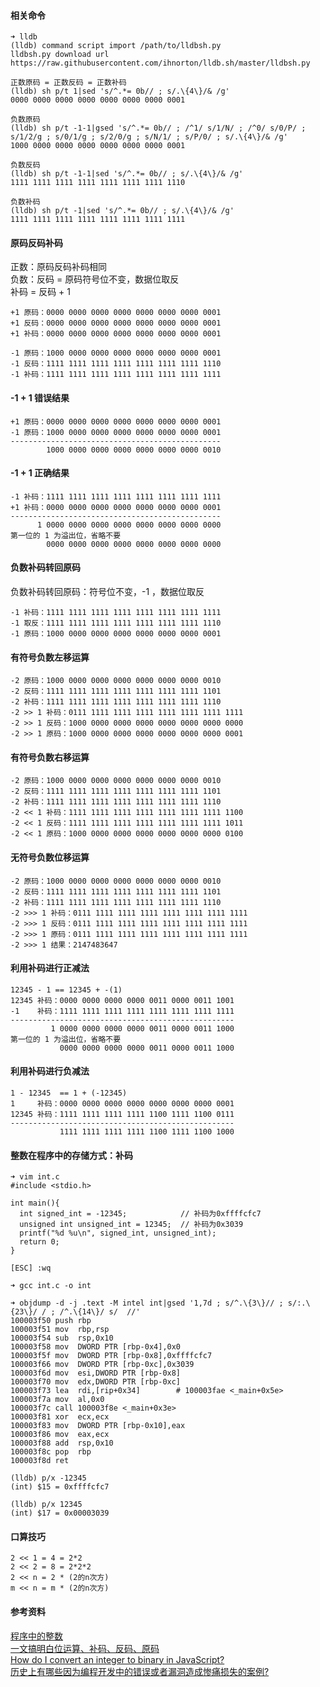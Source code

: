 #### 相关命令
```
➜ lldb
(lldb) command script import /path/to/lldbsh.py
lldbsh.py download url
https://raw.githubusercontent.com/ihnorton/lldb.sh/master/lldbsh.py

正数原码 = 正数反码 = 正数补码
(lldb) sh p/t 1|sed 's/^.*= 0b// ; s/.\{4\}/& /g'
0000 0000 0000 0000 0000 0000 0000 0001

负数原码
(lldb) sh p/t -1-1|gsed 's/^.*= 0b// ; /^1/ s/1/N/ ; /^0/ s/0/P/ ; s/1/2/g ; s/0/1/g ; s/2/0/g ; s/N/1/ ; s/P/0/ ; s/.\{4\}/& /g'
1000 0000 0000 0000 0000 0000 0000 0001

负数反码
(lldb) sh p/t -1-1|sed 's/^.*= 0b// ; s/.\{4\}/& /g'
1111 1111 1111 1111 1111 1111 1111 1110

负数补码
(lldb) sh p/t -1|sed 's/^.*= 0b// ; s/.\{4\}/& /g'
1111 1111 1111 1111 1111 1111 1111 1111
```

#### 原码反码补码  
正数：原码反码补码相同  
负数：反码 = 原码符号位不变，数据位取反  
     补码 = 反码 + 1  
```  
+1 原码：0000 0000 0000 0000 0000 0000 0000 0001
+1 反码：0000 0000 0000 0000 0000 0000 0000 0001
+1 补码：0000 0000 0000 0000 0000 0000 0000 0001
  
-1 原码：1000 0000 0000 0000 0000 0000 0000 0001
-1 反码：1111 1111 1111 1111 1111 1111 1111 1110
-1 补码：1111 1111 1111 1111 1111 1111 1111 1111
```  
#### -1 + 1 错误结果  
```
+1 原码：0000 0000 0000 0000 0000 0000 0000 0001
-1 原码：1000 0000 0000 0000 0000 0000 0000 0001
-----------------------------------------------
        1000 0000 0000 0000 0000 0000 0000 0010
```

#### -1 + 1 正确结果  
```
-1 补码：1111 1111 1111 1111 1111 1111 1111 1111
+1 补码：0000 0000 0000 0000 0000 0000 0000 0001
-----------------------------------------------  
      1 0000 0000 0000 0000 0000 0000 0000 0000
第一位的 1 为溢出位，省略不要  
        0000 0000 0000 0000 0000 0000 0000 0000 
```

#### 负数补码转回原码  
负数补码转回原码：符号位不变，-1 ，数据位取反
```
-1 补码：1111 1111 1111 1111 1111 1111 1111 1111
-1 取反：1111 1111 1111 1111 1111 1111 1111 1110
-1 原码：1000 0000 0000 0000 0000 0000 0000 0001
```
#### 有符号负数左移运算
```
-2 原码：1000 0000 0000 0000 0000 0000 0000 0010  
-2 反码：1111 1111 1111 1111 1111 1111 1111 1101 
-2 补码：1111 1111 1111 1111 1111 1111 1111 1110
-2 >> 1 补码：0111 1111 1111 1111 1111 1111 1111 1111
-2 >> 1 反码：1000 0000 0000 0000 0000 0000 0000 0000
-2 >> 1 原码：1000 0000 0000 0000 0000 0000 0000 0001
```  
#### 有符号负数右移运算  
```
-2 原码：1000 0000 0000 0000 0000 0000 0000 0010  
-2 反码：1111 1111 1111 1111 1111 1111 1111 1101 
-2 补码：1111 1111 1111 1111 1111 1111 1111 1110
-2 << 1 补码：1111 1111 1111 1111 1111 1111 1111 1100   
-2 << 1 反码：1111 1111 1111 1111 1111 1111 1111 1011   
-2 << 1 原码：1000 0000 0000 0000 0000 0000 0000 0100  
```
#### 无符号负数位移运算  
```
-2 原码：1000 0000 0000 0000 0000 0000 0000 0010 
-2 反码：1111 1111 1111 1111 1111 1111 1111 1101 
-2 补码：1111 1111 1111 1111 1111 1111 1111 1110 
-2 >>> 1 补码：0111 1111 1111 1111 1111 1111 1111 1111 
-2 >>> 1 反码：0111 1111 1111 1111 1111 1111 1111 1111 
-2 >>> 1 原码：0111 1111 1111 1111 1111 1111 1111 1111 
-2 >>> 1 结果：2147483647  
```  
#### 利用补码进行正减法  
```
12345 - 1 == 12345 + -(1)  
12345 补码：0000 0000 0000 0000 0011 0000 0011 1001  
-1    补码：1111 1111 1111 1111 1111 1111 1111 1111  
--------------------------------------------------  
         1 0000 0000 0000 0000 0011 0000 0011 1000  
第一位的 1 为溢出位，省略不要  
           0000 0000 0000 0000 0011 0000 0011 1000  
```  
#### 利用补码进行负减法  
```
1 - 12345  == 1 + (-12345)  
1     补码：0000 0000 0000 0000 0000 0000 0000 0001  
12345 补码：1111 1111 1111 1111 1100 1111 1100 0111  
--------------------------------------------------  
           1111 1111 1111 1111 1100 1111 1100 1000  
```  
#### 整数在程序中的存储方式：补码
```
➜ vim int.c
#include <stdio.h>

int main(){
  int signed_int = -12345;            // 补码为0x‭ffffcfc7
  unsigned int unsigned_int = 12345;  // 补码为0x‭3039
  printf("%d %u\n", signed_int, unsigned_int);
  return 0;
}

[ESC] :wq

➜ gcc int.c -o int

➜ objdump -d -j .text -M intel int|gsed '1,7d ; s/^.\{3\}// ; s/:.\{23\}/ / ; /^.\{14\}/ s/  //'
100003f50 push rbp
100003f51 mov  rbp,rsp
100003f54 sub  rsp,0x10
100003f58 mov  DWORD PTR [rbp-0x4],0x0
100003f5f mov  DWORD PTR [rbp-0x8],0xffffcfc7
100003f66 mov  DWORD PTR [rbp-0xc],0x3039
100003f6d mov  esi,DWORD PTR [rbp-0x8]
100003f70 mov  edx,DWORD PTR [rbp-0xc]
100003f73 lea  rdi,[rip+0x34]        # 100003fae <_main+0x5e>
100003f7a mov  al,0x0
100003f7c call 100003f8e <_main+0x3e>
100003f81 xor  ecx,ecx
100003f83 mov  DWORD PTR [rbp-0x10],eax
100003f86 mov  eax,ecx
100003f88 add  rsp,0x10
100003f8c pop  rbp
100003f8d ret

(lldb) p/x -12345
(int) $15 = 0xffffcfc7

(lldb) p/x 12345
(int) $17 = 0x00003039
```

#### 口算技巧  
```  
2 << 1 = 4 = 2*2  
2 << 2 = 8 = 2*2*2  
2 << n = 2 * (2的n次方)  
m << n = m * (2的n次方)  
```  
  
#### 参考资料  
[程序中的整数](https://cloud.tencent.com/developer/article/1578332)  
[一文搞明白位运算、补码、反码、原码](https://juejin.im/post/6844903912425259022)  
[How do I convert an integer to binary in JavaScript?](https://stackoverflow.com/questions/9939760/how-do-i-convert-an-integer-to-binary-in-javascript)  
[历史上有哪些因为编程开发中的错误或者漏洞造成惨痛损失的案例?](https://www.zhihu.com/question/21460912)  
